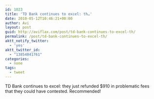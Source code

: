 ```yaml
---
id: 1023
title: 'TD Bank continues to excel: th…'
date: 2010-05-12T10:46:21+00:00
author: Avi
layout: post
guid: http://aviflax.com/post/td-bank-continues-to-excel-th/
permalink: /post/td-bank-continues-to-excel-th/
aktt_notify_twitter:
  - 'yes'
aktt_twitter_id:
  - "13854841761"
categories:
  - none
tags:
  - tweet
---
```

TD Bank continues to excel: they just refunded $910 in problematic fees that they could have contested. Recommended!